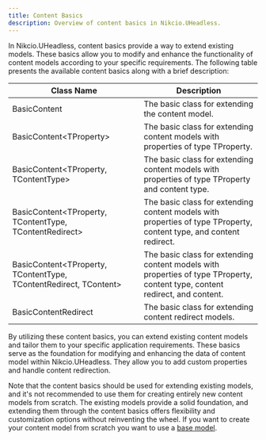 ```yaml
---
title: Content Basics
description: Overview of content basics in Nikcio.UHeadless.
---
```


In Nikcio.UHeadless, content basics provide a way to extend existing models. These basics allow you to modify and enhance the functionality of content models according to your specific requirements. The following table presents the available content basics along with a brief description:

| Class Name                                                  | Description                                                                                     |
|-------------------------------------------------------------|-------------------------------------------------------------------------------------------------|
| BasicContent                                                | The basic class for extending the content model.                                                |
| BasicContent\<TProperty>                                    | The basic class for extending content models with properties of type TProperty.                 |
| BasicContent\<TProperty, TContentType>                      | The basic class for extending content models with properties of type TProperty and content type. |
| BasicContent\<TProperty, TContentType, TContentRedirect>    | The basic class for extending content models with properties of type TProperty, content type, and content redirect. |
| BasicContent\<TProperty, TContentType, TContentRedirect, TContent> | The basic class for extending content models with properties of type TProperty, content type, content redirect, and content. |
| BasicContentRedirect                                        | The basic class for extending content redirect models.                                           |

By utilizing these content basics, you can extend existing content models and tailor them to your specific application requirements. These basics serve as the foundation for modifying and enhancing the data of content model within Nikcio.UHeadless. They allow you to add custom properties and handle content redirection.

Note that the content basics should be used for extending existing models, and it's not recommended to use them for creating entirely new content models from scratch. The existing models provide a solid foundation, and extending them through the content basics offers flexibility and customization options without reinventing the wheel. If you want to create your content model from scratch you want to use a [base model](../bases).